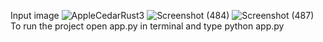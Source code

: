 Input image ![AppleCedarRust3](https://github.com/user-attachments/assets/11d9f903-869f-4f63-9dba-0b43b1c91a03)
![Screenshot (484)](https://github.com/user-attachments/assets/da822d86-0fde-4544-9fbe-a51e0364ce0a)
![Screenshot (487)](https://github.com/user-attachments/assets/def45df8-8335-4297-8dc8-30aa7b959805)
To run the project open app.py in terminal and type python app.py
